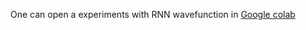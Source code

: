 One can open a experiments with RNN wavefunction in [Google colab](https://colab.research.google.com/github/LuchnikovI/ML-meets-quantum-physics-QIT-lab-seminar/blob/main/Seminar%201%2C%20Recurrent%20Neural%20Network%20Wave%20Functions/RNN_wave_functions.ipynb)
